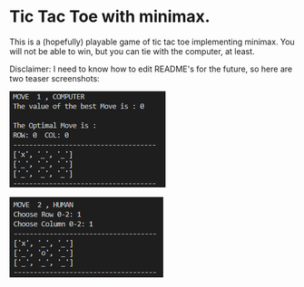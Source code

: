 # Tic Tac Toe with minimax.

This is a (hopefully) playable game of tic tac toe implementing minimax.
You will not be able to win, but you can tie with the computer, at least.

Disclaimer: I need to know how to edit README's for the future, so here are two teaser screenshots:

![Not raw image](https://github.com/FrederikBlem/FBlemTicTacToe/blob/master/Screen1.png)

![Raw image](https://github.com/FrederikBlem/FBlemTicTacToe/blob/master/Screen2.png?raw=true)
